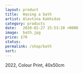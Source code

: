 ```yaml
---
layout: product
title:  Having a bath
artist: Alevtina Kakhidze
category: products
date:   2020-02-27 15:53:28 +0000
image:  bath.jpg
price: £70
status:
permalink: /shop/bath
sort: 
---
```

2022, Colour Print, 40x50cm
